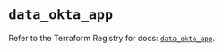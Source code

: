 # `data_okta_app`

Refer to the Terraform Registry for docs: [`data_okta_app`](https://registry.terraform.io/providers/okta/okta/4.11.1/docs/data-sources/app).

